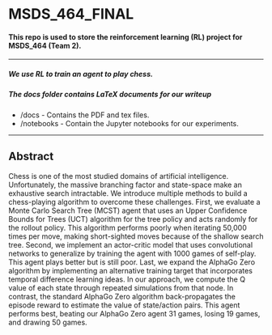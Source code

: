 # MSDS_464_FINAL

#### This repo is used to store the reinforcement learning (RL) project for MSDS_464 (Team 2).


________

##### We use RL to train an agent to play chess.

##### The docs folder contains LaTeX documents for our writeup
* /docs - Contains the PDF and tex files.
* /notebooks - Contain the Jupyter notebooks for our experiments.

___________

## Abstract

Chess is one of the most studied domains of artificial intelligence. Unfortunately, the massive branching factor and state-space make an exhaustive search intractable. We introduce multiple methods to build a chess-playing algorithm to overcome these challenges. First, we evaluate a Monte Carlo Search Tree (MCST) agent that uses an Upper Confidence Bounds for Trees (UCT) algorithm for the tree policy and acts randomly for the rollout policy. This algorithm performs poorly when iterating 50,000 times per move, making short-sighted moves because of the shallow search tree. Second, we implement an actor-critic model that uses convolutional networks to generalize by training the agent with 1000 games of self-play. This agent plays better but is still poor. Last, we expand the AlphaGo Zero algorithm by implementing an alternative training target that incorporates temporal difference learning ideas. In our approach, we compute the Q value of each state through repeated simulations from that node. In contrast, the standard AlphaGo Zero algorithm back-propagates the episode reward to estimate the value of state/action pairs. This agent performs best, beating our AlphaGo Zero agent 31 games, losing 19 games, and drawing 50 games. 
